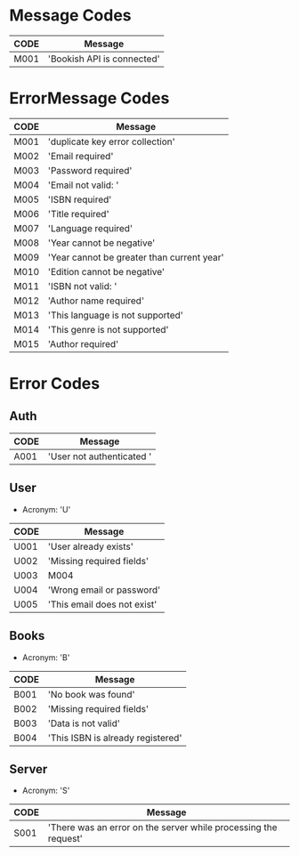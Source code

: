 # Message Codes

| **CODE** | **Message** |
|---|---|
| M001 | 'Bookish API is connected' |

# ErrorMessage Codes

| **CODE** | **Message** |
|---|---|
| M001 | 'duplicate key error collection' |
| M002 | 'Email required' |
| M003 | 'Password required' |
| M004 | 'Email not valid: ' |
| M005 | 'ISBN required'|
| M006 | 'Title required'|
| M007 | 'Language required'|
| M008 | 'Year cannot be negative'|
| M009 | 'Year cannot be greater than current year'|
| M010 | 'Edition cannot be negative'|
| M011 | 'ISBN not valid: '|
| M012 | 'Author name required' |
| M013 | 'This language is not supported'|
| M014 | 'This genre is not supported'|
| M015 | 'Author required'|

# Error Codes

## Auth

| **CODE** | **Message** |
|---|---|
| A001 | 'User not authenticated '|


## User

- Acronym: 'U'

| **CODE** | **Message** |
|---|---|
| U001 | 'User already exists' |
| U002 | 'Missing required fields' |
| U003 | M004 |
| U004 | 'Wrong email or password' |
| U005 | 'This email does not exist' |

## Books 

- Acronym: 'B'

| **CODE** | **Message** |
|---|---|
| B001 | 'No book was found' |
| B002 | 'Missing required fields'|
| B003 | 'Data is not valid'|
| B004 | 'This ISBN is already registered'|

## Server 

- Acronym: 'S'

| **CODE** | **Message** |
|---|---|
| S001 | 'There was an error on the server while processing the request' |

